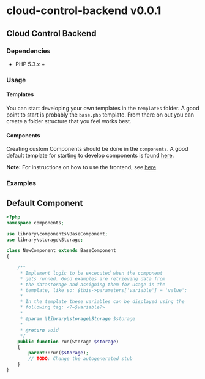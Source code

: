 # cloud-control-backend v0.0.1
## Cloud Control Backend
### Dependencies
- PHP 5.3.x +

### Usage
#### Templates
You can start developing your own templates in the `templates` folder.
A good point to start is probably the `base.php` template. From there on out
you can create a folder structure that you feel works best.

#### Components
Creating custom Components should be done in the `components`. A good default
template for starting to develop components is found [here](#component).

**Note:** For instructions on how to use the frontend, see [here](../frontend)

### Examples
## Default Component
```php
<?php
namespace components;

use library\components\BaseComponent;
use library\storage\Storage;

class NewComponent extends BaseComponent
{

    /**
     * Implement logic to be excecuted when the component
     * gets runned. Good examples are retrieving data from
     * the datastorage and assigning them for usage in the
     * template, like so: $this->parameters['variable'] = 'value';
     *
     * In the template these variables can be displayed using the
     * following tag: <?=$variable?>
     *
     * @param \library\storage\Storage $storage
     *
     * @return void
     */
    public function run(Storage $storage)
    {
        parent::run($storage);
        // TODO: Change the autogenerated stub
    }
}
```